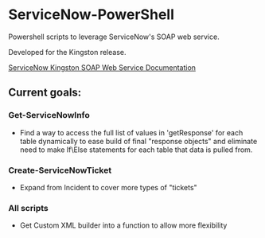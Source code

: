 # ServiceNow-PowerShell
Powershell scripts to leverage ServiceNow's SOAP web service. 

Developed for the Kingston release.

[ServiceNow Kingston SOAP Web Service Documentation](https://docs.servicenow.com/bundle/kingston-application-development/page/integrate/inbound-soap/concept/c_SOAPWebService.html)

## Current goals:

### Get-ServiceNowInfo
* Find a way to access the full list of values in 'getResponse' for each table dynamically to ease build of final "response objects" and eliminate need to make If\Else statements for each table that data is pulled from.

### Create-ServiceNowTicket
* Expand from Incident to cover more types of "tickets"

### All scripts
* Get Custom XML builder into a function to allow more flexibility
